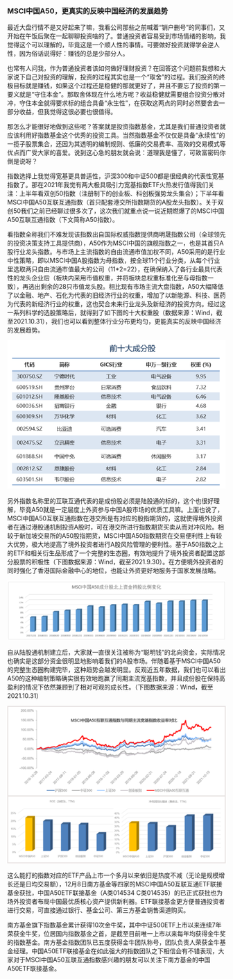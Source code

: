 ### MSCI中国A50，更真实的反映中国经济的发展趋势

最近大盘行情不是又好起来了嘛，我看公司那些之前喊着“销户删号”的同事们，又开始在午饭后聚在一起聊聊投资啥的了。普通投资者容易受到市场情绪的影响，我觉得这个可以理解的，毕竟这是一个顺人性的事情。可要做好投资就得学会逆人性，因为俗话说得好：赚钱的总是少部分人。

也常有人问我，作为普通投资者该如何做好理财投资？在回答这个问题前我想和大家说下自己对投资的理解，投资的过程其实也是一个“取舍”的过程。我们投资的终极目标就是赚钱，如果这个过程还是稳健的那就更好了，并且不要忘了投资的第一要义就是“守住本金”。那取舍体现在什么地方呢？收益稳健就需要组合投资分散对冲，守住本金就得要求标的组合具备“永生性”，在获取这两点的同时必然要舍去一部分收益，但我觉得这很必要也很值得。

那怎么才能很好地做到这些呢？答案就是投资指数基金，尤其是我们普通投资者就应该利用好指数基金这个优秀的投资工具。当然指数基金不仅仅是具备“永续性”的一揽子股票集合，还因为其透明的编制规则、低廉的交易费率、高效的交易模式等优点而广受大家的喜爱。说到这心急的朋友就会说：道理我是懂了，可致富密码你倒是说呀？

指数选择上我觉得宽基更具普适性，沪深300和中证500都是很经典的代表性宽基指数了。那在2021年我觉有两大极具吸引力宽基指数ETF火热发行值得我们关注：上半年看双创50指数（注册制下的创业板、科创板强势龙头集合）；下半年看MSCI中国A50互联互通指数（首只配套港交所指数期货的A股龙头指数）。关于双创50我们之前已经聊过很多次了，这次我们就重点说一说近期燃爆了的MSCI中国A50互联互通指数（下文简称A50指数）。

看指数全称我们不难发现该指数出自国际权威指数提供商明晟指数公司（全球领先的投资决策支持工具提供商），A50作为MSCI中国的旗舰指数之一，也是其首只A股行业龙头指数。与市场上主流指数的自由流通市值加权不同，A50采用的是行业中性策略，即以MSCI中国A股指数为母指数，按全球11个行业分类，从每个行业里选取两只自由流通市值最大的公司（11*2=22），在确保纳入了各行业最具代表性的龙头企业后（板块内采用市值权重，并将板块总权重标准化至与母指数一致），再选出剩余的28只市值龙头股。相比现有市场主流大盘指数，A50大幅降低了以金融、地产、石化为代表的旧经济行业的权重，增加了以新能源、科技、医药为代表的新经济行业的权重，这也契合未来行业龙头及新经济的投资方向。经过这一系列科学的选股策略后，就得到了如下图的十大权重股（数据来源：Wind，截至2021.10.31），我们也可以看到整体行业分布更均匀，更能真实的反映中国经济的发展趋势。

![十大权重](../img/nf-a50lj-1.png)

另外指数名称里的互联互通代表的是成份股必须是陆股通的标的，这个也很好理解，毕竟A50就是一定层度上外资参与中国A股市场的优质工具嘛。上面也说了，MSCI中国A50互联互通指数在港交所是有对应的股指期货的，这就使得境外投资者在通过港股通机制投资A股时，可在港交所进行指数期货买卖从而对冲风险。相较于新加坡交易所的A50股指期货，MSCI中国A50指数期货在交易便利性上有较大优势，极大地提高了境外投资者进行A股风险管理的便利性。基于A50指数之上的ETF和相关衍生品形成了一个完整的生态圈，有效地提升了境外投资者配置这部分股票的积极性（下图数据来源：Wind，截至2021.9.30）。在方便境外投资者的同时强化了香港国际金融中心的地位，也能让外资更好地服务于国家发展战略。

![外资加大](../img/nf-a50lj-2.png)

自从陆股通机制建立后，大家就一直很关注被称为“聪明钱”的北向资金，实际情况也确实是这部分资金很明显地影响着我们的A股市场。伴随着基于MSCI中国A50的完整生态圈构建完毕，这种趋势会越发明显。反观近五年数据，我们也可以看出A50的这种编制策略确实很有效地跑赢了同期主流宽基指数，并且成份股在保持高盈利的情况下依然兼顾到了相对可观的成长性。（下图数据来源：Wind，截至2021.10.31）

![宽基对比](../img/nf-a50lj-3.png)

这么能打的指数对应的ETF产品上市一个多月以来依旧是热度不减（无论是规模增长还是日均交易额），12月8日南方基金等四家的MSCI中国A50互联互通ETF联接基金获批，中国A50ETF联接基金（A类014534 C类014535）的已正式获批也为场外投资者布局中国最优质核心资产提供新利器。ETF联接基金更方便普通投资者进行交易，可直接通过银行、基金公司、第三方基金销售渠道购买。

南方基金旗下指数基金累计获得10次金牛奖，其中中证500ETF上市以来连续7年荣获金牛奖，位居国内指数基金之首，是截至目前唯一上市以来每年均获得金牛奖的指数基金。南方基金指数团队已五度获得金牛团队称号，团队负责人荣获金牛基金经理。中国A50ETF联接基金在如此强大的指数团队之下相信会有不错表现，大家对于MSCI中国A50互联互通指数感兴趣的朋友可以关注下南方基金的中国A50ETF联接基金。



